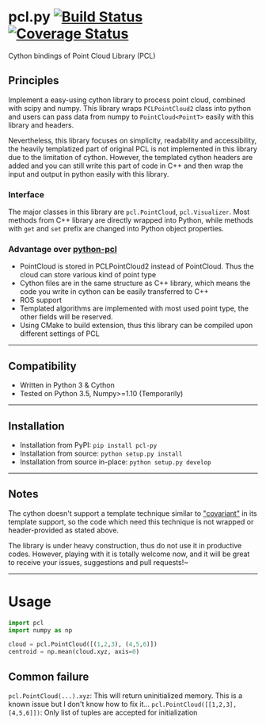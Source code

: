 # pcl.py [![Build Status](https://travis-ci.org/cmpute/pcl.py.svg?branch=master)](https://travis-ci.org/cmpute/pcl.py) [![Coverage Status](https://coveralls.io/repos/github/cmpute/pcl.py/badge.svg)](https://coveralls.io/github/cmpute/pcl.py)

Cython bindings of Point Cloud Library (PCL)

## Principles
Implement a easy-using cython library to process point cloud, combined with scipy and numpy. This library wraps `PCLPointCloud2` class into python and users can pass data from numpy to `PointCloud<PointT>` easily with this library and headers.

Nevertheless, this library focuses on simplicity, readability and accessibility, the heavily templatized part of original PCL is not implemented in this library due to the limitation of cython. However, the templated cython headers are added and you can still write this part of code in C++ and then wrap the input and output in python easily with this library.  

### Interface
The major classes in this library are `pcl.PointCloud`, `pcl.Visualizer`. Most methods from C++ library are directly wrapped into Python, while methods with `get` and `set` prefix are changed into Python object properties.

### Advantage over [python-pcl](https://github.com/strawlab/python-pcl/)
- PointCloud is stored in PCLPointCloud2 instead of PointCloud<PointT>. Thus the cloud can store various kind of point type
- Cython files are in the same structure as C++ library, which means the code you write in cython can be easily transferred to C++
- ROS support
- Templated algorithms are implemented with most used point type, the other fields will be reserved.
- Using CMake to build extension, thus this library can be compiled upon different settings of PCL

------------------------

## Compatibility
- Written in Python 3 & Cython
- Tested on Python 3.5, Numpy>=1.10 (Temporarily)

------------------------

## Installation

- Installation from PyPI: `pip install pcl-py`
- Installation from source: `python setup.py install`
- Installation from source in-place: `python setup.py develop`

------------------------

## Notes
The cython doesn't support a template technique similar to ["covariant"](https://en.wikipedia.org/wiki/Covariance_and_contravariance_(computer_science)) in its template support, so the code which need this technique is not wrapped or header-provided as stated above.

The library is under heavy construction, thus do not use it in productive codes. However, playing with it is totally welcome now, and it will be great to receive your issues, suggestions and pull requests!~

-------------------------

# Usage

```python
import pcl
import numpy as np

cloud = pcl.PointCloud([(1,2,3), (4,5,6)])
centroid = np.mean(cloud.xyz, axis=0)
```

## Common failure
`pcl.PointCloud(...).xyz`: This will return uninitialized memory. This is a known issue but I don't know how to fix it...
`pcl.PointCloud([[1,2,3], [4,5,6]])`: Only list of tuples are accepted for initialization
